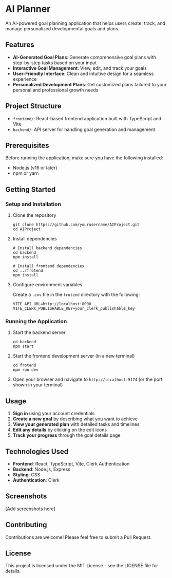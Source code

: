 # AI Planner

An AI-powered goal planning application that helps users create, track, and manage personalized developmental goals and plans.

## Features

- **AI-Generated Goal Plans**: Generate comprehensive goal plans with step-by-step tasks based on your input
- **Interactive Goal Management**: View, edit, and track your goals
- **User-Friendly Interface**: Clean and intuitive design for a seamless experience
- **Personalized Development Plans**: Get customized plans tailored to your personal and professional growth needs

## Project Structure

- `frontend/`: React-based frontend application built with TypeScript and Vite
- `backend/`: API server for handling goal generation and management

## Prerequisites

Before running the application, make sure you have the following installed:

- Node.js (v16 or later)
- npm or yarn

## Getting Started

### Setup and Installation

1. Clone the repository
   ```
   git clone https://github.com/yourusername/AIProject.git
   cd AIProject
   ```

2. Install dependencies
   ```
   # Install backend dependencies
   cd backend
   npm install

   # Install frontend dependencies
   cd ../frotend
   npm install
   ```

3. Configure environment variables

   Create a `.env` file in the `frotend` directory with the following:
   ```
   VITE_API_URL=http://localhost:8000
   VITE_CLERK_PUBLISHABLE_KEY=your_clerk_publishable_key
   ```

### Running the Application

1. Start the backend server
   ```
   cd backend
   npm start
   ```

2. Start the frontend development server (in a new terminal)
   ```
   cd frotend
   npm run dev
   ```

3. Open your browser and navigate to `http://localhost:5174` (or the port shown in your terminal)

## Usage

1. **Sign in** using your account credentials
2. **Create a new goal** by describing what you want to achieve
3. **View your generated plan** with detailed tasks and timelines
4. **Edit any details** by clicking on the edit icons
5. **Track your progress** through the goal details page

## Technologies Used

- **Frontend**: React, TypeScript, Vite, Clerk Authentication
- **Backend**: Node.js, Express
- **Styling**: CSS
- **Authentication**: Clerk

## Screenshots

[Add screenshots here]

## Contributing

Contributions are welcome! Please feel free to submit a Pull Request.

## License

This project is licensed under the MIT License - see the LICENSE file for details.